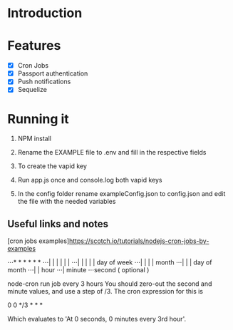 # Introduction

# Features
- [x] Cron Jobs
- [x] Passport authentication
- [x] Push notifications
- [x] Sequelize

# Running it
1. NPM install
2. Rename the EXAMPLE file to .env and fill in the respective fields

3. To create the vapid key 
4. Run app.js once and console.log both vapid keys
5. In the config folder rename exampleConfig.json to config.json and edit the file with the needed variables

## Useful links and notes
[cron jobs examples]https://scotch.io/tutorials/nodejs-cron-jobs-by-examples

⋅⋅⋅* * * * * *
⋅⋅⋅| | | | | |
⋅⋅⋅| | | | | day of week
⋅⋅⋅| | | | month
⋅⋅⋅| | | day of month
⋅⋅⋅| | hour
⋅⋅⋅| minute
⋅⋅⋅second ( optional )

node-cron run job every 3 hours
You should zero-out the second and minute values, and use a step of /3. The cron expression for this is

0 0 */3 * * *

Which evaluates to 'At 0 seconds, 0 minutes every 3rd hour'.
